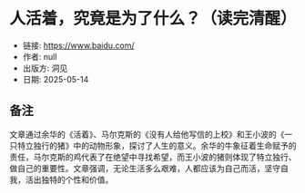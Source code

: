 # 人活着，究竟是为了什么？（读完清醒）

- 链接: https://www.baidu.com/
- 作者: null
- 出版方: 洞见
- 日期: 2025-05-14

## 备注

文章通过余华的《活着》、马尔克斯的《没有人给他写信的上校》和王小波的《一只特立独行的猪》中的动物形象，探讨了人生的意义。余华的牛象征着生命赋予的责任，马尔克斯的鸡代表了在绝望中寻找希望，而王小波的猪则体现了特立独行、做自己的重要性。文章强调，无论生活多么艰难，人都应该为自己而活，坚守自我，活出独特的个性和价值。

